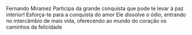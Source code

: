 Fernando Miramez
Participa da grande conquista que pode te levar à paz interior! Esforça-te para a conquista do amor Ele dissolve o ódio, entrando no intercâmbio de mais vida, oferecendo ao mundo do coração os caminhos da felicidade
